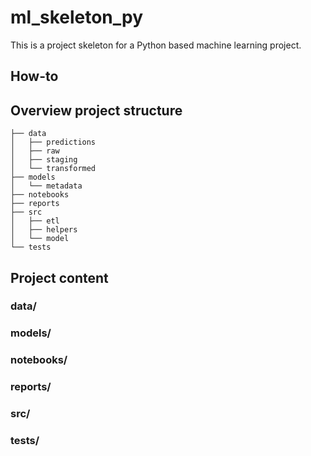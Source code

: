 # ml_skeleton_py

This is a project skeleton for a Python based machine learning project.

## How-to



## Overview project structure

```
├── data
│   ├── predictions
│   ├── raw
│   ├── staging
│   └── transformed
├── models
│   └── metadata
├── notebooks
├── reports
├── src
│   ├── etl
│   ├── helpers
│   └── model
└── tests

```

## Project content

### data/

### models/

### notebooks/

### reports/

### src/

### tests/

